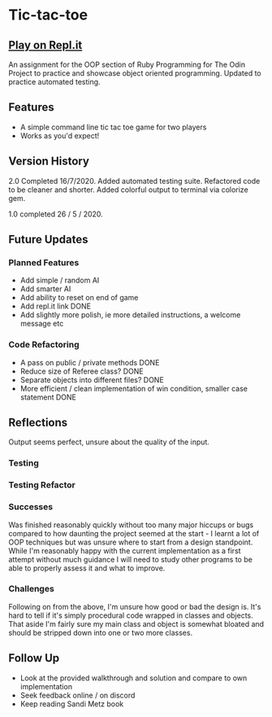 # Tic-tac-toe

## [Play on Repl.it](https://repl.it/@HappyFrog/tic-tac-toe#bin/main.rb)

An assignment for the OOP section of Ruby Programming for The Odin Project to practice and showcase object oriented programming.
Updated to practice automated testing.

## Features

* A simple command line tic tac toe game for two players
* Works as you'd expect!

## Version History

2.0 Completed 16/7/2020. Added automated testing suite. Refactored code to be cleaner and shorter. Added colorful output to terminal via colorize gem.

1.0 completed 26 / 5 / 2020.

## Future Updates

### Planned Features

* Add simple / random AI
* Add smarter AI
* Add ability to reset on end of game
* Add repl.it link DONE
* Add slightly more polish, ie more detailed instructions, a welcome message etc

### Code Refactoring

* A pass on public / private methods DONE
* Reduce size of Referee class? DONE
* Separate objects into different files? DONE
* More efficient / clean implementation of win condition, smaller case statement DONE

## Reflections

Output seems perfect, unsure about the quality of the input.

### Testing


### Testing Refactor


### Successes

Was finished reasonably quickly without too many major hiccups or bugs compared to how daunting the project seemed at the start - I learnt a lot of OOP techniques but was unsure where to start from a design standpoint. While I'm reasonably happy with the current implementation as a first attempt without much guidance I will need to study other programs to be able to properly assess it and what to improve.

### Challenges

Following on from the above, I'm unsure how good or bad the design is. It's hard to tell if it's simply procedural code wrapped in classes and objects. That aside I'm fairly sure my main class and object is somewhat bloated and should be stripped down into one or two more classes.

## Follow Up

* Look at the provided walkthrough and solution and compare to own implementation
* Seek feedback online / on discord
* Keep reading Sandi Metz book
